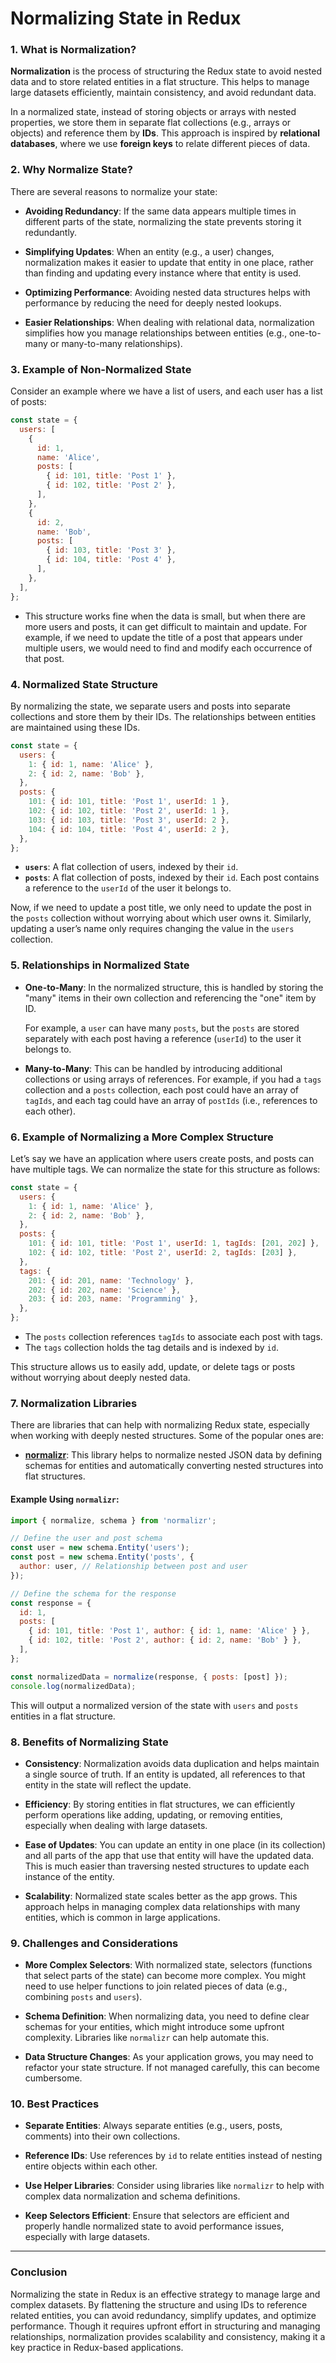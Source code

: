 # Normalizing State in Redux

### 1. What is Normalization?

**Normalization** is the process of structuring the Redux state to avoid nested data and to store related entities in a flat structure. This helps to manage large datasets efficiently, maintain consistency, and avoid redundant data.

In a normalized state, instead of storing objects or arrays with nested properties, we store them in separate flat collections (e.g., arrays or objects) and reference them by **IDs**. This approach is inspired by **relational databases**, where we use **foreign keys** to relate different pieces of data.

### 2. Why Normalize State?

There are several reasons to normalize your state:

- **Avoiding Redundancy**: If the same data appears multiple times in different parts of the state, normalizing the state prevents storing it redundantly.
  
- **Simplifying Updates**: When an entity (e.g., a user) changes, normalization makes it easier to update that entity in one place, rather than finding and updating every instance where that entity is used.
  
- **Optimizing Performance**: Avoiding nested data structures helps with performance by reducing the need for deeply nested lookups.

- **Easier Relationships**: When dealing with relational data, normalization simplifies how you manage relationships between entities (e.g., one-to-many or many-to-many relationships).

### 3. Example of Non-Normalized State

Consider an example where we have a list of users, and each user has a list of posts:

```javascript
const state = {
  users: [
    {
      id: 1,
      name: 'Alice',
      posts: [
        { id: 101, title: 'Post 1' },
        { id: 102, title: 'Post 2' },
      ],
    },
    {
      id: 2,
      name: 'Bob',
      posts: [
        { id: 103, title: 'Post 3' },
        { id: 104, title: 'Post 4' },
      ],
    },
  ],
};
```

- This structure works fine when the data is small, but when there are more users and posts, it can get difficult to maintain and update. For example, if we need to update the title of a post that appears under multiple users, we would need to find and modify each occurrence of that post.

### 4. Normalized State Structure

By normalizing the state, we separate users and posts into separate collections and store them by their IDs. The relationships between entities are maintained using these IDs.

```javascript
const state = {
  users: {
    1: { id: 1, name: 'Alice' },
    2: { id: 2, name: 'Bob' },
  },
  posts: {
    101: { id: 101, title: 'Post 1', userId: 1 },
    102: { id: 102, title: 'Post 2', userId: 1 },
    103: { id: 103, title: 'Post 3', userId: 2 },
    104: { id: 104, title: 'Post 4', userId: 2 },
  },
};
```

- **`users`**: A flat collection of users, indexed by their `id`.
- **`posts`**: A flat collection of posts, indexed by their `id`. Each post contains a reference to the `userId` of the user it belongs to.

Now, if we need to update a post title, we only need to update the post in the `posts` collection without worrying about which user owns it. Similarly, updating a user’s name only requires changing the value in the `users` collection.

### 5. Relationships in Normalized State

- **One-to-Many**: In the normalized structure, this is handled by storing the "many" items in their own collection and referencing the "one" item by ID.

  For example, a `user` can have many `posts`, but the `posts` are stored separately with each post having a reference (`userId`) to the user it belongs to.

- **Many-to-Many**: This can be handled by introducing additional collections or using arrays of references. For example, if you had a `tags` collection and a `posts` collection, each post could have an array of `tagIds`, and each tag could have an array of `postIds` (i.e., references to each other).

### 6. Example of Normalizing a More Complex Structure

Let’s say we have an application where users create posts, and posts can have multiple tags. We can normalize the state for this structure as follows:

```javascript
const state = {
  users: {
    1: { id: 1, name: 'Alice' },
    2: { id: 2, name: 'Bob' },
  },
  posts: {
    101: { id: 101, title: 'Post 1', userId: 1, tagIds: [201, 202] },
    102: { id: 102, title: 'Post 2', userId: 2, tagIds: [203] },
  },
  tags: {
    201: { id: 201, name: 'Technology' },
    202: { id: 202, name: 'Science' },
    203: { id: 203, name: 'Programming' },
  },
};
```

- The `posts` collection references `tagIds` to associate each post with tags.
- The `tags` collection holds the tag details and is indexed by `id`.

This structure allows us to easily add, update, or delete tags or posts without worrying about deeply nested data.

### 7. Normalization Libraries

There are libraries that can help with normalizing Redux state, especially when working with deeply nested structures. Some of the popular ones are:

- **[normalizr](https://github.com/paularmstrong/normalizr)**: This library helps to normalize nested JSON data by defining schemas for entities and automatically converting nested structures into flat structures.

#### Example Using `normalizr`:

```javascript
import { normalize, schema } from 'normalizr';

// Define the user and post schema
const user = new schema.Entity('users');
const post = new schema.Entity('posts', {
  author: user, // Relationship between post and user
});

// Define the schema for the response
const response = {
  id: 1,
  posts: [
    { id: 101, title: 'Post 1', author: { id: 1, name: 'Alice' } },
    { id: 102, title: 'Post 2', author: { id: 2, name: 'Bob' } },
  ],
};

const normalizedData = normalize(response, { posts: [post] });
console.log(normalizedData);
```

This will output a normalized version of the state with `users` and `posts` entities in a flat structure.

### 8. Benefits of Normalizing State

- **Consistency**: Normalization avoids data duplication and helps maintain a single source of truth. If an entity is updated, all references to that entity in the state will reflect the update.
  
- **Efficiency**: By storing entities in flat structures, we can efficiently perform operations like adding, updating, or removing entities, especially when dealing with large datasets.

- **Ease of Updates**: You can update an entity in one place (in its collection) and all parts of the app that use that entity will have the updated data. This is much easier than traversing nested structures to update each instance of the entity.

- **Scalability**: Normalized state scales better as the app grows. This approach helps in managing complex data relationships with many entities, which is common in large applications.

### 9. Challenges and Considerations

- **More Complex Selectors**: With normalized state, selectors (functions that select parts of the state) can become more complex. You might need to use helper functions to join related pieces of data (e.g., combining `posts` and `users`).
  
- **Schema Definition**: When normalizing data, you need to define clear schemas for your entities, which might introduce some upfront complexity. Libraries like `normalizr` can help automate this.

- **Data Structure Changes**: As your application grows, you may need to refactor your state structure. If not managed carefully, this can become cumbersome.

### 10. Best Practices

- **Separate Entities**: Always separate entities (e.g., users, posts, comments) into their own collections.
  
- **Reference IDs**: Use references by `id` to relate entities instead of nesting entire objects within each other.

- **Use Helper Libraries**: Consider using libraries like `normalizr` to help with complex data normalization and schema definitions.

- **Keep Selectors Efficient**: Ensure that selectors are efficient and properly handle normalized state to avoid performance issues, especially with large datasets.

---

### Conclusion

Normalizing the state in Redux is an effective strategy to manage large and complex datasets. By flattening the structure and using IDs to reference related entities, you can avoid redundancy, simplify updates, and optimize performance. Though it requires upfront effort in structuring and managing relationships, normalization provides scalability and consistency, making it a key practice in Redux-based applications.